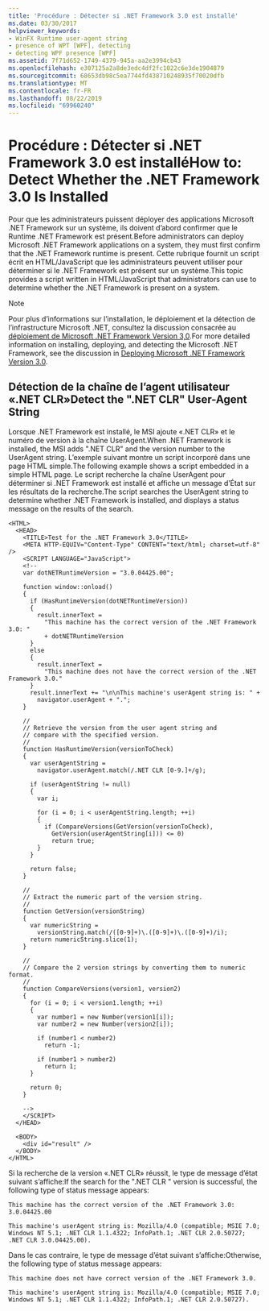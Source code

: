 ```yaml
---
title: 'Procédure : Détecter si .NET Framework 3.0 est installé'
ms.date: 03/30/2017
helpviewer_keywords:
- WinFX Runtime user-agent string
- presence of WPT [WPF], detecting
- detecting WPF presence [WPF]
ms.assetid: 7f71d652-1749-4379-945a-aa2e3994cb43
ms.openlocfilehash: e307125a2a8de3edc4df2fc1022c6e3de1904879
ms.sourcegitcommit: 68653db98c5ea7744fd438710248935f70020dfb
ms.translationtype: MT
ms.contentlocale: fr-FR
ms.lasthandoff: 08/22/2019
ms.locfileid: "69960240"
---
```

# <a name="how-to-detect-whether-the-net-framework-30-is-installed"></a><span data-ttu-id="5d4d5-102">Procédure : Détecter si .NET Framework 3.0 est installé</span><span class="sxs-lookup"><span data-stu-id="5d4d5-102">How to: Detect Whether the .NET Framework 3.0 Is Installed</span></span>
<span data-ttu-id="5d4d5-103">Pour que les administrateurs puissent déployer des applications Microsoft .NET Framework sur un système, ils doivent d’abord confirmer que le Runtime .NET Framework est présent.</span><span class="sxs-lookup"><span data-stu-id="5d4d5-103">Before administrators can deploy Microsoft .NET Framework applications on a system, they must first confirm that the .NET Framework runtime is present.</span></span> <span data-ttu-id="5d4d5-104">Cette rubrique fournit un script écrit en HTML/JavaScript que les administrateurs peuvent utiliser pour déterminer si le .NET Framework est présent sur un système.</span><span class="sxs-lookup"><span data-stu-id="5d4d5-104">This topic provides a script written in HTML/JavaScript that administrators can use to determine whether the .NET Framework is present on a system.</span></span>  
  
> [!NOTE]
> <span data-ttu-id="5d4d5-105">Pour plus d’informations sur l’installation, le déploiement et la détection de l’infrastructure Microsoft .NET, consultez la discussion consacrée au [déploiement de Microsoft .NET Framework Version 3,0](https://go.microsoft.com/fwlink/?LinkId=96739).</span><span class="sxs-lookup"><span data-stu-id="5d4d5-105">For more detailed information on installing, deploying, and detecting the Microsoft .NET Framework, see the discussion in [Deploying Microsoft .NET Framework Version 3.0](https://go.microsoft.com/fwlink/?LinkId=96739).</span></span>  
  
<a name="content_expiration"></a>   
## <a name="detect-the-net-clr-user-agent-string"></a><span data-ttu-id="5d4d5-106">Détection de la chaîne de l’agent utilisateur «.NET CLR»</span><span class="sxs-lookup"><span data-stu-id="5d4d5-106">Detect the ".NET CLR" User-Agent String</span></span>  
 <span data-ttu-id="5d4d5-107">Lorsque .NET Framework est installé, le MSI ajoute «.NET CLR» et le numéro de version à la chaîne UserAgent.</span><span class="sxs-lookup"><span data-stu-id="5d4d5-107">When .NET Framework is installed, the MSI adds ".NET CLR" and the version number to the UserAgent string.</span></span> <span data-ttu-id="5d4d5-108">L’exemple suivant montre un script incorporé dans une page HTML simple.</span><span class="sxs-lookup"><span data-stu-id="5d4d5-108">The following example shows a script embedded in a simple HTML page.</span></span> <span data-ttu-id="5d4d5-109">Le script recherche la chaîne UserAgent pour déterminer si .NET Framework est installé et affiche un message d’État sur les résultats de la recherche.</span><span class="sxs-lookup"><span data-stu-id="5d4d5-109">The script searches the UserAgent string to determine whether .NET Framework is installed, and displays a status message on the results of the search.</span></span>  
  
```  
<HTML>  
  <HEAD>  
    <TITLE>Test for the .NET Framework 3.0</TITLE>  
    <META HTTP-EQUIV="Content-Type" CONTENT="text/html; charset=utf-8" />  
    <SCRIPT LANGUAGE="JavaScript">  
    <!--  
    var dotNETRuntimeVersion = "3.0.04425.00";  
  
    function window::onload()  
    {  
      if (HasRuntimeVersion(dotNETRuntimeVersion))  
      {  
        result.innerText =   
          "This machine has the correct version of the .NET Framework 3.0: "   
          + dotNETRuntimeVersion  
      }   
      else  
      {  
        result.innerText =   
          "This machine does not have the correct version of the .NET Framework 3.0."  
      }  
      result.innerText += "\n\nThis machine's userAgent string is: " +   
        navigator.userAgent + ".";  
    }  
  
    //  
    // Retrieve the version from the user agent string and   
    // compare with the specified version.  
    //  
    function HasRuntimeVersion(versionToCheck)  
    {  
      var userAgentString =   
        navigator.userAgent.match(/.NET CLR [0-9.]+/g);  
  
      if (userAgentString != null)  
      {  
        var i;  
  
        for (i = 0; i < userAgentString.length; ++i)  
        {  
          if (CompareVersions(GetVersion(versionToCheck),   
            GetVersion(userAgentString[i])) <= 0)  
            return true;  
        }  
      }  
  
      return false;  
    }  
  
    //  
    // Extract the numeric part of the version string.  
    //  
    function GetVersion(versionString)  
    {  
      var numericString =   
        versionString.match(/([0-9]+)\.([0-9]+)\.([0-9]+)/i);  
      return numericString.slice(1);  
    }  
  
    //  
    // Compare the 2 version strings by converting them to numeric format.  
    //  
    function CompareVersions(version1, version2)  
    {  
      for (i = 0; i < version1.length; ++i)  
      {  
        var number1 = new Number(version1[i]);  
        var number2 = new Number(version2[i]);  
  
        if (number1 < number2)  
          return -1;  
  
        if (number1 > number2)  
          return 1;  
      }  
  
      return 0;  
    }  
  
    -->  
    </SCRIPT>  
  </HEAD>  
  
  <BODY>  
    <div id="result" />  
  </BODY>  
</HTML>  
```  
  
 <span data-ttu-id="5d4d5-110">Si la recherche de la version «.NET CLR» réussit, le type de message d’état suivant s’affiche:</span><span class="sxs-lookup"><span data-stu-id="5d4d5-110">If the search for the ".NET CLR " version is successful, the following type of status message appears:</span></span>  
  
 `This machine has the correct version of the .NET Framework 3.0: 3.0.04425.00`  
  
 `This machine's userAgent string is: Mozilla/4.0 (compatible; MSIE 7.0; Windows NT 5.1; .NET CLR 1.1.4322; InfoPath.1; .NET CLR 2.0.50727; .NET CLR 3.0.04425.00).`  
  
 <span data-ttu-id="5d4d5-111">Dans le cas contraire, le type de message d’état suivant s’affiche:</span><span class="sxs-lookup"><span data-stu-id="5d4d5-111">Otherwise, the following type of status message appears:</span></span>  
  
 `This machine does not have correct version of the .NET Framework 3.0.`  
  
 `This machine's userAgent string is: Mozilla/4.0 (compatible; MSIE 7.0; Windows NT 5.1; .NET CLR 1.1.4322; InfoPath.1; .NET CLR 2.0.50727).`
